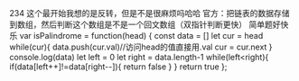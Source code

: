 234
这个最开始我想的是反转，但是不是很麻烦吗哈哈
官方：把链表的数据存储到数组，然后判断这个数组是不是一个回文数组（双指针判断更快）
 简单题好快乐
var isPalindrome = function(head) {
    const data = []
    let cur = head
    while(cur){
        data.push(cur.val)//访问head的值直接用.val
        cur = cur.next
    }
    console.log(data)
    let left = 0
    let right = data.length-1
    while(left<right){
        if(data[left++]!=data[right--]){
            return false
        }
    }
    return true
};